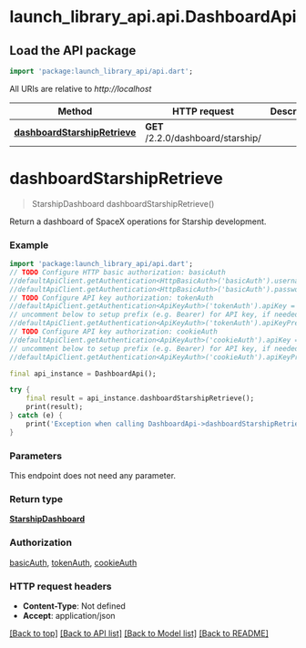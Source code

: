 # launch_library_api.api.DashboardApi

## Load the API package
```dart
import 'package:launch_library_api/api.dart';
```

All URIs are relative to *http://localhost*

Method | HTTP request | Description
------------- | ------------- | -------------
[**dashboardStarshipRetrieve**](DashboardApi.md#dashboardstarshipretrieve) | **GET** /2.2.0/dashboard/starship/ | 


# **dashboardStarshipRetrieve**
> StarshipDashboard dashboardStarshipRetrieve()



Return a dashboard of SpaceX operations for Starship development.

### Example
```dart
import 'package:launch_library_api/api.dart';
// TODO Configure HTTP basic authorization: basicAuth
//defaultApiClient.getAuthentication<HttpBasicAuth>('basicAuth').username = 'YOUR_USERNAME'
//defaultApiClient.getAuthentication<HttpBasicAuth>('basicAuth').password = 'YOUR_PASSWORD';
// TODO Configure API key authorization: tokenAuth
//defaultApiClient.getAuthentication<ApiKeyAuth>('tokenAuth').apiKey = 'YOUR_API_KEY';
// uncomment below to setup prefix (e.g. Bearer) for API key, if needed
//defaultApiClient.getAuthentication<ApiKeyAuth>('tokenAuth').apiKeyPrefix = 'Bearer';
// TODO Configure API key authorization: cookieAuth
//defaultApiClient.getAuthentication<ApiKeyAuth>('cookieAuth').apiKey = 'YOUR_API_KEY';
// uncomment below to setup prefix (e.g. Bearer) for API key, if needed
//defaultApiClient.getAuthentication<ApiKeyAuth>('cookieAuth').apiKeyPrefix = 'Bearer';

final api_instance = DashboardApi();

try {
    final result = api_instance.dashboardStarshipRetrieve();
    print(result);
} catch (e) {
    print('Exception when calling DashboardApi->dashboardStarshipRetrieve: $e\n');
}
```

### Parameters
This endpoint does not need any parameter.

### Return type

[**StarshipDashboard**](StarshipDashboard.md)

### Authorization

[basicAuth](../README.md#basicAuth), [tokenAuth](../README.md#tokenAuth), [cookieAuth](../README.md#cookieAuth)

### HTTP request headers

 - **Content-Type**: Not defined
 - **Accept**: application/json

[[Back to top]](#) [[Back to API list]](../README.md#documentation-for-api-endpoints) [[Back to Model list]](../README.md#documentation-for-models) [[Back to README]](../README.md)

